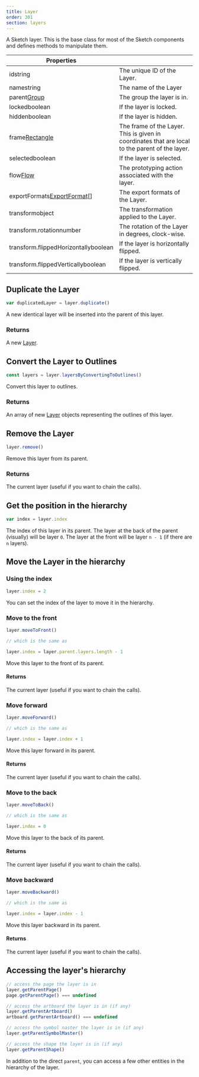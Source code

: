 ```yaml
---
title: Layer
order: 301
section: layers
---
```


A Sketch layer. This is the base class for most of the Sketch components and defines methods to manipulate them.

| Properties                                                                  |                                                                                                 |
| --------------------------------------------------------------------------- | ----------------------------------------------------------------------------------------------- |
| id<span class="arg-type">string</span>                                      | The unique ID of the Layer.                                                                     |
| name<span class="arg-type">string</span>                                    | The name of the Layer                                                                           |
| parent<span class="arg-type">[Group](#group)</span>                         | The group the layer is in.                                                                      |
| locked<span class="arg-type">boolean</span>                                 | If the layer is locked.                                                                         |
| hidden<span class="arg-type">boolean</span>                                 | If the layer is hidden.                                                                         |
| frame<span class="arg-type">[Rectangle](#rectangle)</span>                  | The frame of the Layer. This is given in coordinates that are local to the parent of the layer. |
| selected<span class="arg-type">boolean</span>                               | If the layer is selected.                                                                       |
| flow<span class="arg-type">[Flow](#flow)</span>                             | The prototyping action associated with the layer.                                               |
| exportFormats<span class="arg-type">[ExportFormat](#export-format)[]</span> | The export formats of the Layer.                                                                |
| transform<span class="arg-type">object</span>                               | The transformation applied to the Layer.                                                        |
| transform.rotation<span class="arg-type">number</span>                      | The rotation of the Layer in degrees, clock-wise.                                               |
| transform.flippedHorizontally<span class="arg-type">boolean</span>          | If the layer is horizontally flipped.                                                           |
| transform.flippedVertically<span class="arg-type">boolean</span>            | If the layer is vertically flipped.                                                             |

## Duplicate the Layer

```javascript
var duplicatedLayer = layer.duplicate()
```

A new identical layer will be inserted into the parent of this layer.

### Returns

A new [Layer](#layer).

## Convert the Layer to Outlines

```js
const layers = layer.layersByConvertingToOutlines()
```

Convert this layer to outlines.

### Returns

An array of new [Layer](#layer) objects representing the outlines of this layer.

## Remove the Layer

```javascript
layer.remove()
```

Remove this layer from its parent.

### Returns

The current layer (useful if you want to chain the calls).

## Get the position in the hierarchy

```javascript
var index = layer.index
```

The index of this layer in its parent. The layer at the back of the parent (visually) will be layer `0`. The layer at the front will be layer `n - 1` (if there are `n` layers).

## Move the Layer in the hierarchy

### Using the index

```javascript
layer.index = 2
```

You can set the index of the layer to move it in the hierarchy.

### Move to the front

```javascript
layer.moveToFront()

// which is the same as

layer.index = layer.parent.layers.length - 1
```

Move this layer to the front of its parent.

#### Returns

The current layer (useful if you want to chain the calls).

### Move forward

```javascript
layer.moveForward()

// which is the same as

layer.index = layer.index + 1
```

Move this layer forward in its parent.

#### Returns

The current layer (useful if you want to chain the calls).

### Move to the back

```javascript
layer.moveToBack()

// which is the same as

layer.index = 0
```

Move this layer to the back of its parent.

#### Returns

The current layer (useful if you want to chain the calls).

### Move backward

```javascript
layer.moveBackward()

// which is the same as

layer.index = layer.index - 1
```

Move this layer backward in its parent.

#### Returns

The current layer (useful if you want to chain the calls).

## Accessing the layer's hierarchy

```javascript
// access the page the layer is in
layer.getParentPage()
page.getParentPage() === undefined

// access the artboard the layer is in (if any)
layer.getParentArtboard()
artboard.getParentArtboard() === undefined

// access the symbol naster the layer is in (if any)
layer.getParentSymbolMaster()

// access the shape the layer is in (if any)
layer.getParentShape()
```

In addition to the direct `parent`, you can access a few other entities in the hierarchy of the layer.

